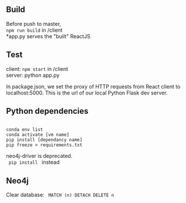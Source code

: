 <h2> Build </h2>
<p>Before push to master, <br>
<code>npm run build</code> in /client <br>
*app.py serves the "built" ReactJS</p>

<h2> Test </h2>
<p>client: <code>npm start</code> in /client <br>
server: python app.py</p>

In package.json, we set the proxy of HTTP requests from React client to localhost:5000. This is the url of our local Python Flask dev server.

<h2> Python dependencies </h2>
<code>
conda env list  
conda activate [vm name]  
pip install [dependancy name]  
pip freeze > requirements.txt  
</code>

neo4j-driver is deprecated. <br>
<code> pip install </code> instead <br>

<h2> Neo4j </h2>
Clear database: <code> MATCH (n) DETACH DELETE n </code>
